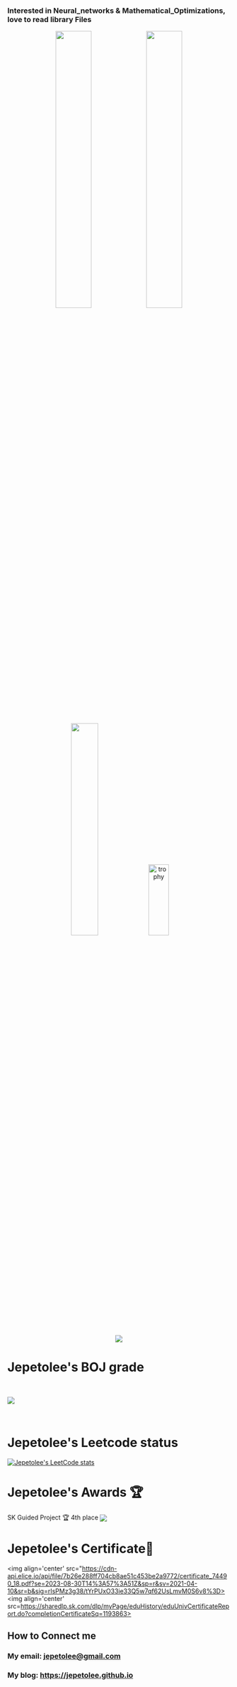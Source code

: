 ### Interested in Neural_networks & Mathematical_Optimizations, love to read library Files

<p align ="center">
<div align ="center">
<img width="40%"  src="https://github-readme-stats.vercel.app/api?username=jepetolee&count_private=true&show_icons=true&hide_border=true&hide_title=true" />
<img width="40%" src ="https://github-readme-streak-stats.herokuapp.com/?user=jepetolee&hide_border=true" />  
<img width="35%"  src="https://github-readme-stats.vercel.app/api/top-langs/?username=jepetolee&layout=compact&langs_count=8)" />                         
<img width="30%" height="160px" src="https://github-profile-trophy.vercel.app/?username=jepetolee&theme=darkhub&row=2&column=4&no-frame=true" 
     alt="trophy" />  
</div>
</p>

<p align ="center">
<a href="https://opgc.me/#/users/jepetolee" target="_blank"><img src="https://api.opgc.me/githubs/users/jepetolee/tag/?theme=basic" /></a>
</p>

# Jepetolee's BOJ grade 
<br> 
<p align ="center">
<div>
<img align='center' src="http://mazassumnida.wtf/api/v2/generate_badge?boj=leejeasok05">
    
</div>
</p>
<br>

# Jepetolee's Leetcode status

[![Jepetolee's LeetCode stats](https://leetcode-stats-six.vercel.app/api?username=jepetolee&theme=dark)](https://github.com/jepetolee/leetcode-stats)

# Jepetolee's Awards 🏆
SK Guided Project <Performance state prediction of SKT LTE base station equipment> 🏆 4th place
<img align='center' src="https://user-images.githubusercontent.com/55366212/262703578-df7f06c6-7843-4ac2-82cb-2014794e93d3.png">
# Jepetolee's Certificate📜
<img align='center' src="https://cdn-api.elice.io/api/file/7b26e288ff704cb8ae51c453be2a9772/certificate_74490_18.pdf?se=2023-08-30T14%3A57%3A51Z&sp=r&sv=2021-04-10&sr=b&sig=rIsPMz3g38/tYrPUxO33ie33Q5w7qf62UsLmvM0S6v8%3D>
<img align='center' src=https://sharedlp.sk.com/dlp/myPage/eduHistory/eduUnivCertificateReport.do?completionCertificateSq=1193863>
## How to Connect me
### My email: jepetolee@gmail.com
### My blog: https://jepetolee.github.io
